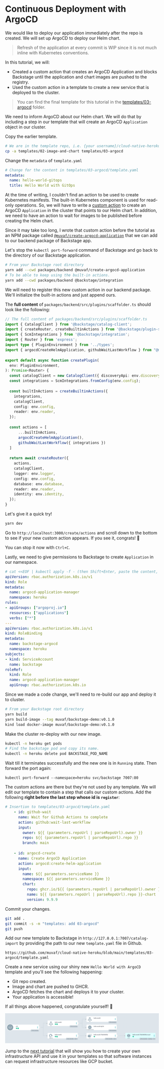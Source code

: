 # Continuous Deployment with ArgoCD

We would like to deploy our application immediately after the repo is created.
We will set up ArgoCD to deploy our Helm chart.

> Refresh of the application at every commit is WIP since it is not much inline
> with Kubernetes conventions.

In this tutorial, we will:
* Created a custom action that creates an ArgoCD Application and blocks Backstage
  until the application and chart images are pushed to the registry.
* Used the custom action in a template to create a new service that is deployed
  to the cluster.

> You can find the final template for this tutorial in the
> [templates/03-argocd](templates/03-argocd) folder.

We need to inform ArgoCD about our Helm chart. We will do that by including a
step in our template that will create an ArgoCD `Application` object in our
cluster.

Copy the earlier template.
```bash
# We are in the template repo, i.e. {your username}/cloud-native-heroku on Github.
cp -a templates/02-image-and-chart templates/03-argocd
```

Change the `metadata` of `template.yaml`
```yaml
# Change for the content in templates/03-argocd/template.yaml
metadata:
  name: hello-world-gitops
  title: Hello World with GitOps
```

At the time of writing, I couldn't find an action to be used to create
Kubernetes manifests. The built-in Kubernetes component is used for read-only
operations. So, we will have to write a [custom action][writing-custom-actions] 
to create an ArgoCD `Application` in the cluster that points to our Helm chart.
In addition, we need to have an action to wait for images to be published before
creating the Helm chart.

Since it may take too long, I wrote that custom action before the tutorial as an
NPM package called [`@muvaf/create-argocd-application`][npm-pkg] that we can add
to our backend package of Backstage app.

Let's stop the `kubectl port-forward` command of Backstage and go back to the
directory of our Backstage application.

```bash
# From your Backstage root directory
yarn add --cwd packages/backend @muvaf/create-argocd-application
# To be able to keep using the built-in actions.
yarn add --cwd packages/backend @backstage/integration
```

We will need to register this new custom action in our backend package.
We'll initialize the built-in actions and just append ours.

The **full content** of `packages/backend/src/plugins/scaffolder.ts` should look
like the following:
```typescript
// The full content of packages/backend/src/plugins/scaffolder.ts
import { CatalogClient } from '@backstage/catalog-client';
import { createRouter, createBuiltinActions } from '@backstage/plugin-scaffolder-backend';
import { ScmIntegrations } from '@backstage/integration';
import { Router } from 'express';
import type { PluginEnvironment } from '../types';
import { argocdCreateHelmApplication, githubWaitLastWorkflow } from "@muvaf/create-argocd-application";

export default async function createPlugin(
  env: PluginEnvironment,
): Promise<Router> {
  const catalogClient = new CatalogClient({ discoveryApi: env.discovery });
  const integrations = ScmIntegrations.fromConfig(env.config);

  const builtInActions = createBuiltinActions({
    integrations,
    catalogClient,
    config: env.config,
    reader: env.reader,
  });

  const actions = [
      ...builtInActions,
      argocdCreateHelmApplication(),
      githubWaitLastWorkflow({ integrations })
  ]

  return await createRouter({
    actions,
    catalogClient,
    logger: env.logger,
    config: env.config,
    database: env.database,
    reader: env.reader,
    identity: env.identity,
  });
}
```

Let's give it a quick try!
```bash
yarn dev
```

Go to `http://localhost:3000/create/actions` and scroll down to the bottom to see
if your new custom action appears. If you see it, congrats! 🎉

You can stop it now with `Ctrl+C`.

Lastly, we need to give permissions to Backstage to create `Application` in our
namespace.
```yaml
# cat <<EOF | kubectl apply -f - (then Shift+Enter, paste the content, Shift+Enter, EOF, Enter)
apiVersion: rbac.authorization.k8s.io/v1
kind: Role
metadata:
  name: argocd-application-manager
  namespace: heroku
rules:
- apiGroups: ["argoproj.io"]
  resources: ["applications"]
  verbs: ["*"]
---
apiVersion: rbac.authorization.k8s.io/v1
kind: RoleBinding
metadata:
  name: backstage-argocd
  namespace: heroku
subjects:
- kind: ServiceAccount
  name: backstage
roleRef:
  kind: Role
  name: argocd-application-manager
  apiGroup: rbac.authorization.k8s.io
```

Since we made a code change, we'll need to re-build our app and deploy it to
cluster.
```bash
# From your Backstage root directory
yarn build
yarn build-image --tag muvaf/backstage-demo:v0.1.0
kind load docker-image muvaf/backstage-demo:v0.1.0
```
Make the cluster re-deploy with our new image.
```bash
kubectl -n heroku get pods
# Find the backstage pod and copy its name.
kubectl -n heroku delete pod BACKSTAGE_POD_NAME
```

Wait till it terminates successfully and the new one is in `Running` state. Then
forward the port again:
```
kubectl port-forward --namespace=heroku svc/backstage 7007:80
```

The custom actions are there but they're not used by any template. We will edit our
template to contain a step that calls our custom actions. Add the following 
**right before the last step whose id is `register`**:
```yaml
# Insertion to templates/03-argocd/template.yaml
    - id: github-wait
      name: Wait for Github Actions to complete
      action: github:wait-last-workflow
      input:
        owner: ${{ (parameters.repoUrl | parseRepoUrl).owner }}
        repo: ${{ (parameters.repoUrl | parseRepoUrl).repo }}
        branch: main
    
    - id: argocd-create
      name: Create ArgoCD Application
      action: argocd:create-helm-application
      input:
        name: ${{ parameters.serviceName }}
        namespace: ${{ parameters.serviceName }}
        chart:
          repo: ghcr.io/${{ (parameters.repoUrl | parseRepoUrl).owner }}
          name: ${{ (parameters.repoUrl | parseRepoUrl).repo }}-chart
          version: 9.9.9
```

Commit your changes.

```bash
git add .
git commit -s -m "templates: add 03-argocd"
git push
```

Add our new template to Backstage in `http://127.0.0.1:7007/catalog-import`
by providing the path to our new `template.yaml` file in Github.
```
https://github.com/muvaf/cloud-native-heroku/blob/main/templates/03-argocd/template.yaml
```

Create a new service using our shiny new `Hello World with ArgoCD` template and
you'll see the following happening:
* Git repo created.
* Image and chart are pushed to GHCR.
* ArgoCD fetches the chart and deploys it to your cluster.
* Your application is accessible!

If all things above happened, congratulate yourself! 🎉

![ArgoCD example screen](assets/argocd-deployed.png)

Jump to the [next tutorial](04-crossplane.md) that will show you how to create
your own infrastructure API and use it in your templates so that software instances
can request infrastructure resources like GCP bucket.

[writing-custom-actions]: https://backstage.io/docs/features/software-templates/writing-custom-actions
[npm-pkg]: https://www.npmjs.com/package/@muvaf/create-argocd-application